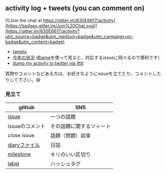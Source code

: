 ## activity log + tweets (you can comment on)

[![Join the chat at https://gitter.im/630E6617/activity](https://badges.gitter.im/Join%20Chat.svg)](https://gitter.im/630E6617/activity?utm_source=badge&utm_medium=badge&utm_campaign=pr-badge&utm_content=badge)

* [tweets](https://github.com/b0101/activity/issues?q=is%3Aissue+is%3Aclosed)
* [今年の状況](diary-2015.md) ([Blame](https://github.com/b0101/activity/blame/master/diary-2015.md)を使って見ると、対応するissueに飛べるので便利です）
* [dump my activity to twitter via ifttt](https://twitter.com/630E6617)


質問やコメントなどある方は、お好きなようにissueを立てたり、コメントしたりして下さい。:smile:

### 見立て

github | SNS
----- | -----
[issue](https://github.com/b0101/activity/issues) | 一つの話題
issueのコメント | その話題に関するツィート
close issue | 話題（問題）収束
[diaryファイル](diary-2015.md) | 日誌
[milestone](https://github.com/b0101/activity/milestones) | キリのいい区切り
[label](https://github.com/b0101/activity/labels) | ハッシュタグ
